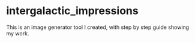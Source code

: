 # intergalactic_impressions
This is an image generator tool I created, with step by step guide showing my work.
